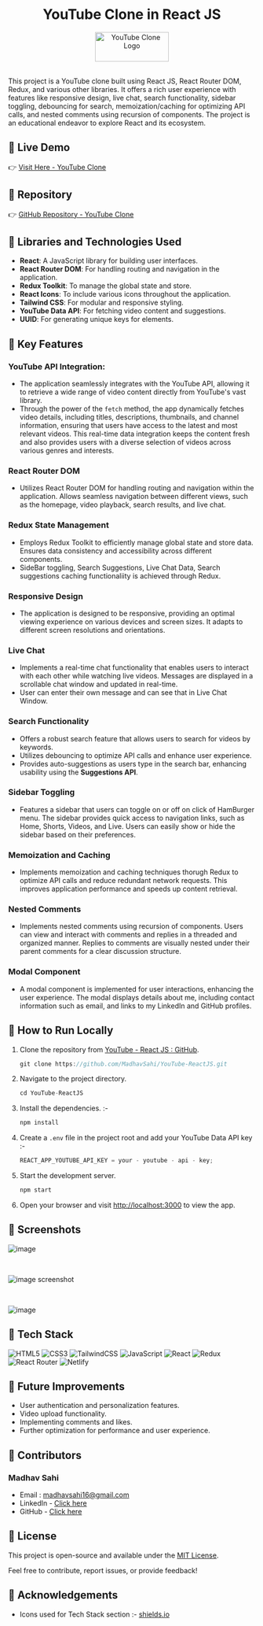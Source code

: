 # <div align="center"> YouTube Clone in React JS</div>
<div align="center">
  <img src="https://img.shields.io/badge/YouTube-%23FF0000.svg?style=for-the-badge&logo=YouTube&logoColor=white" alt="YouTube Clone Logo" width="150" height="60" />
</div>
<br>
<!-- ![YouTube Clone Logo](https://img.shields.io/badge/YouTube-%23FF0000.svg?style=for-the-badge&logo=YouTube&logoColor=white) -->

This project is a YouTube clone built using React JS, React Router DOM, Redux, and various other libraries. It offers a rich user experience with features like responsive design, live chat, search functionality, sidebar toggling, debouncing for search, memoization/caching for optimizing API calls, and nested comments using recursion of components. The project is an educational endeavor to explore React and its ecosystem.

## 📌 Live Demo

👉 [Visit Here - YouTube Clone](https://youtube-reactjs-redux-madhavsahi.netlify.app/ "Live Link")

## 📌 Repository

👉 [GitHub Repository - YouTube Clone](https://github.com/MadhavSahi/YouTube-ReactJS/tree/main/youtube-reactjs "Repo Link")

## 📌 Libraries and Technologies Used

- **React**: A JavaScript library for building user interfaces.
- **React Router DOM**: For handling routing and navigation in the application.
- **Redux Toolkit**: To manage the global state and store.
- **React Icons**: To include various icons throughout the application.
- **Tailwind CSS**: For modular and responsive styling.
- **YouTube Data API**: For fetching video content and suggestions.
- **UUID**: For generating unique keys for elements.

## 📌 Key Features

### YouTube API Integration:

- The application seamlessly integrates with the YouTube API, allowing it to retrieve a wide range of video content directly from YouTube's vast library. 
- Through the power of the `fetch` method, the app dynamically fetches video details, including titles, descriptions, thumbnails, and channel information, ensuring that users have access to the latest and most relevant videos. This real-time data integration keeps the content fresh and also provides users with a diverse selection of videos across various genres and interests. 

### React Router DOM

- Utilizes React Router DOM for handling routing and navigation within the application. Allows seamless navigation between different views, such as the homepage, video playback, search results, and live chat.

### Redux State Management

- Employs Redux Toolkit to efficiently manage global state and store data. Ensures data consistency and accessibility across different components.
- SideBar toggling, Search Suggestions, Live Chat Data, Search suggestions caching functionaliity is achieved through Redux.

### Responsive Design

- The application is designed to be responsive, providing an optimal viewing experience on various devices and screen sizes. It adapts to different screen resolutions and orientations.

### Live Chat

- Implements a real-time chat functionality that enables users to interact with each other while watching live videos. Messages are displayed in a scrollable chat window and updated in real-time.
- User can enter their own message and can see that in Live Chat Window.

### Search Functionality

- Offers a robust search feature that allows users to search for videos by keywords.
- Utilizes debouncing to optimize API calls and enhance user experience.
- Provides auto-suggestions as users type in the search bar, enhancing usability using the **Suggestions API**.

### Sidebar Toggling

- Features a sidebar that users can toggle on or off on click of HamBurger menu. The sidebar provides quick access to navigation links, such as Home, Shorts, Videos, and Live. Users can easily show or hide the sidebar based on their preferences.

### Memoization and Caching

- Implements memoization and caching techniques thorugh Redux to optimize API calls and reduce redundant network requests. This improves application performance and speeds up content retrieval.

### Nested Comments

- Implements nested comments using recursion of components. Users can view and interact with comments and replies in a threaded and organized manner. Replies to comments are visually nested under their parent comments for a clear discussion structure.

### Modal Component 

- A modal component is implemented for user interactions, enhancing the user experience. The modal displays details about me, including contact information such as email, and links to my LinkedIn and GitHub profiles.


## 📌 How to Run Locally

1. Clone the repository from [YouTube - React JS : GitHub](https://github.com/MadhavSahi/YouTube-ReactJS.git).

   ```javascript
   git clone https://github.com/MadhavSahi/YouTube-ReactJS.git
   ```

2. Navigate to the project directory.

   ```javascript
   cd YouTube-ReactJS
   ```

3. Install the dependencies. :-

   ```javascript
   npm install
   ```

4. Create a `.env` file in the project root and add your YouTube Data API key :-
   ```javascript
   REACT_APP_YOUTUBE_API_KEY = your - youtube - api - key;
   ```
5. Start the development server.

   ```javascript
   npm start
   ```

6. Open your browser and visit [http://localhost:3000](http://localhost:3000) to view the app.

## 📌 Screenshots

![image](../youtube-reactjs/screenshots/youtube-ss-01.PNG)

<br>

![image screenshot](../youtube-reactjs/screenshots/youtube-ss-002.png)

<br>

![image](../youtube-reactjs/screenshots/youtube-ss-03.PNG)

## 📌 Tech Stack

![HTML5](https://img.shields.io/badge/html5-%23E34F26.svg?style=for-the-badge&logo=html5&logoColor=white)
![CSS3](https://img.shields.io/badge/css3-%231572B6.svg?style=for-the-badge&logo=css3&logoColor=white)
![TailwindCSS](https://img.shields.io/badge/tailwindcss-%2338B2AC.svg?style=for-the-badge&logo=tailwind-css&logoColor=white)
![JavaScript](https://img.shields.io/badge/javascript-%23323330.svg?style=for-the-badge&logo=javascript&logoColor=%23F7DF1E)
![React](https://img.shields.io/badge/react-%2320232a.svg?style=for-the-badge&logo=react&logoColor=%2361DAFB)
![Redux](https://img.shields.io/badge/redux-%23593d88.svg?style=for-the-badge&logo=redux&logoColor=white)
![React Router](https://img.shields.io/badge/React_Router-CA4245?style=for-the-badge&logo=react-router&logoColor=white)
![Netlify](https://img.shields.io/badge/netlify-%23000000.svg?style=for-the-badge&logo=netlify&logoColor=#00C7B7)

## 📌 Future Improvements

- User authentication and personalization features.
- Video upload functionality.
- Implementing comments and likes.
- Further optimization for performance and user experience.

## 📌 Contributors
### Madhav Sahi
- Email : madhavsahi16@gmail.com
- LinkedIn - [Click here](https://www.linkedin.com/in/madhav-sahi-6a2305161/ "LinkedIn Link")
- GitHub - [Click here](https://github.com/MadhavSahi "GitHub Link")

## 📌 License

This project is open-source and available under the [MIT License](https://opensource.org/licenses/MIT).

Feel free to contribute, report issues, or provide feedback!

## 📌 Acknowledgements

- Icons used for Tech Stack section :- [shields.io](https://img.shields.io)
